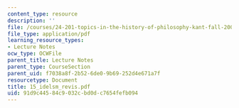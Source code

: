 ```yaml
---
content_type: resource
description: ''
file: /courses/24-201-topics-in-the-history-of-philosophy-kant-fall-2005/91d9c44584c9032cbd0dc7654fefb094_15_idelsm_revis.pdf
file_type: application/pdf
learning_resource_types:
- Lecture Notes
ocw_type: OCWFile
parent_title: Lecture Notes
parent_type: CourseSection
parent_uid: f7038a8f-2b52-6de0-9b69-252d4e671a7f
resourcetype: Document
title: 15_idelsm_revis.pdf
uid: 91d9c445-84c9-032c-bd0d-c7654fefb094
---
```

